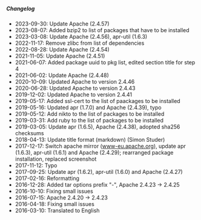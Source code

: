 ##### Changelog

* 2023-09-30: Update Apache (2.4.57)
* 2023-08-07: Added bzip2 to list of packages that have to be installed
* 2023-03-08: Update Apache (2.4.56), apr-util (1.6.3)
* 2022-11-17: Remove zlibc from list of dependencies
* 2022-08-28: Update Apache (2.4.54)
* 2021-11-05: Update Apache (2.4.51)
* 2021-06-07: Added package uuid to pkg list, edited section title for step 4
* 2021-06-02: Update Apache (2.4.48)
* 2020-10-09: Updated Apache to version 2.4.46
* 2020-06-28: Updated Apache to version 2.4.43
* 2019-12-02: Updated Apache to version 2.4.41
* 2019-05-17: Added ssl-cert to the list of paackages to be installed
* 2019-05-16: Updated apr (1.7.0) and Apache (2.4.39), typo
* 2019-05-12: Add nikto to the list of packages to be installed
* 2019-03-31: Add ruby to the list of packages to be installed
* 2019-03-05: Update apr (1.6.5), Apache (2.4.38), adopted sha256 checksums
* 2018-04-13: Update title format (markdown) (Simon Studer)
* 2017-12-17: Switch apache mirror (www-eu.apache.org), update apr (1.6.3), apr-util (1.6.1) and Apache (2.4.29); rearranged package installation, replaced screenshot
* 2017-11-12: Typo
* 2017-09-25: Update apr (1.6.2), apr-util (1.6.0) and Apache (2.4.27)
* 2017-02-16: Reformatting
* 2016-12-28: Added tar options prefix "-", Apache 2.4.23 -> 2.4.25
* 2016-10-10: Fixing small issues
* 2016-07-15: Apache 2.4.20 -> 2.4.23
* 2016-04-18: Fixing small issues
* 2016-03-10: Translated to English

